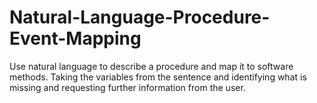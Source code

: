 Natural-Language-Procedure-Event-Mapping
========================================

Use natural language to describe a procedure and map it to software methods. Taking the variables from the sentence and identifying what is missing and requesting further information from the user.